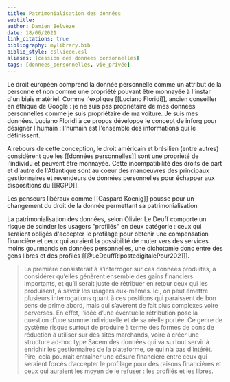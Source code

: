 ```yaml
---
title: Patrimonialisation des données
subtitle:
author: Damien Belvèze
date: 18/06/2021
link_citations: true
bibliography: mylibrary.bib
biblio_style: csl\ieee.csl
aliases: [cession des données personnelles]
tags: [données_personnelles, vie_privée]
---
```

Le droit européen comprend la donnée personnelle comme un attribut de la personne et non comme une propriété pouvant être monnayée à l'instar d'un biais matériel. Comme l'explique [[Luciano Floridi]], ancien conseiller en éthique de Google : je ne suis pas propriétaire de mes données personnelles comme je suis propriétaire de ma voiture. Je suis mes données. Luciano Floridi à ce propos développe le concept de inforg pour désigner l'humain : l'humain est l'ensemble des informations qui le définissent. 

A rebours de cette conception, le droit américain et brésilien (entre autres) considèrent que les [[données personnelles]] sont une propriété de l'individu et peuvent être monnayée. Cette incompatibilité des droits de part et d'autre de l'Atlantique sont au coeur des manoeuvres des principaux gestionnaires et revendeurs de données personnelles pour échapper aux dispositions du [[RGPD]]. 

Les penseurs libéraux comme [[Gaspard Koenig]] pousse pour un changement du droit de la donnée permettant sa patrimonialisation

La patrimonialisation des données, selon Olivier Le Deuff comporte un risque de scinder les usagers "profilés" en deux catégorie : ceux qui seraient obligés d'accepter le profilage pour obtenir une compensation financière et ceux qui auraient la possibilité de muter vers des services moins gourmands en données personnelles, une dichotomie donc entre des gens libres et des profilés [[@LeDeuffRipostedigitalePour2021]]. 

>La première consisterait à s’interroger sur ces données produites, à considérer qu’elles génèrent ensemble des gains financiers importants, et qu’il serait juste de rétribuer en retour ceux qui les produisent, à savoir les usagers eux-mêmes. Ici, on peut émettre plusieurs interrogations quant à ces positions qui paraissent de bon sens de prime abord, mais qui s’avèrent de fait plus complexes voire perverses. En effet, l’idée d’une éventuelle rétribution pose la question d’une somme individuelle et de sa réelle portée. Ce genre de système risque surtout de produire à terme des formes de bons de réduction à utiliser sur des sites marchands, voire à créer une structure ad-hoc type Sacem des données qui va surtout servir à enrichir les gestionnaires de la plateforme, ce qui n’a pas d’intérêt. Pire, cela pourrait entraîner une césure financière entre ceux qui seraient forcés d’accepter le profilage pour des raisons financières et ceux qui auraient les moyen de le refuser : les profilés et les libres. 


